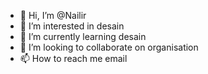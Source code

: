 - 👋 Hi, I’m @Nailir
- 👀 I’m interested in desain
- 🌱 I’m currently learning desain
- 💞️ I’m looking to collaborate on organisation
- 📫 How to reach me email

<!---
Nailir/Nailir is a ✨ special ✨ repository because its `README.md` (this file) appears on your GitHub profile.
You can click the Preview link to take a look at your changes.
--->
